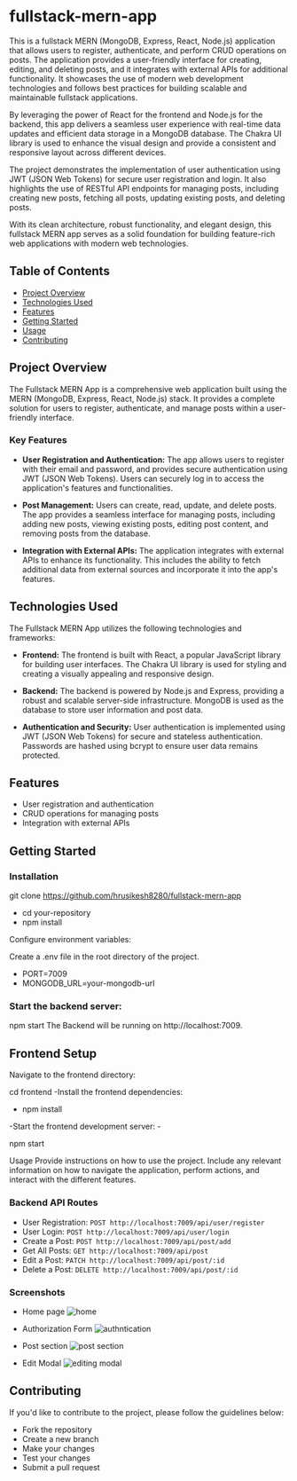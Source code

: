 # fullstack-mern-app

This is a fullstack MERN (MongoDB, Express, React, Node.js) application that allows users to register, authenticate, and perform CRUD operations on posts. The application provides a user-friendly interface for creating, editing, and deleting posts, and it integrates with external APIs for additional functionality. It showcases the use of modern web development technologies and follows best practices for building scalable and maintainable fullstack applications.

By leveraging the power of React for the frontend and Node.js for the backend, this app delivers a seamless user experience with real-time data updates and efficient data storage in a MongoDB database. The Chakra UI library is used to enhance the visual design and provide a consistent and responsive layout across different devices.

The project demonstrates the implementation of user authentication using JWT (JSON Web Tokens) for secure user registration and login. It also highlights the use of RESTful API endpoints for managing posts, including creating new posts, fetching all posts, updating existing posts, and deleting posts.

With its clean architecture, robust functionality, and elegant design, this fullstack MERN app serves as a solid foundation for building feature-rich web applications with modern web technologies.

## Table of Contents

- [Project Overview](#project-overview)
- [Technologies Used](#technologies-used)
- [Features](#features)
- [Getting Started](#getting-started)
- [Usage](#usage)
- [Contributing](#contributing)

## Project Overview

The Fullstack MERN App is a comprehensive web application built using the MERN (MongoDB, Express, React, Node.js) stack. It provides a complete solution for users to register, authenticate, and manage posts within a user-friendly interface.

### Key Features

- **User Registration and Authentication:** The app allows users to register with their email and password, and provides secure authentication using JWT (JSON Web Tokens). Users can securely log in to access the application's features and functionalities.

- **Post Management:** Users can create, read, update, and delete posts. The app provides a seamless interface for managing posts, including adding new posts, viewing existing posts, editing post content, and removing posts from the database.

- **Integration with External APIs:** The application integrates with external APIs to enhance its functionality. This includes the ability to fetch additional data from external sources and incorporate it into the app's features.


## Technologies Used

The Fullstack MERN App utilizes the following technologies and frameworks:

- **Frontend:** The frontend is built with React, a popular JavaScript library for building user interfaces. The Chakra UI library is used for styling and creating a visually appealing and responsive design.

- **Backend:** The backend is powered by Node.js and Express, providing a robust and scalable server-side infrastructure. MongoDB is used as the database to store user information and post data.

- **Authentication and Security:** User authentication is implemented using JWT (JSON Web Tokens) for secure and stateless authentication. Passwords are hashed using bcrypt to ensure user data remains protected.

## Features
- User registration and authentication
- CRUD operations for managing posts
- Integration with external APIs
## Getting Started

### Installation


git clone https://github.com/hrusikesh8280/fullstack-mern-app
- cd your-repository
- npm install

Configure environment variables:

 Create a .env file in the root directory of the project.
- PORT=7009
- MONGODB_URL=your-mongodb-url
### Start the backend server:
npm start
The Backend will be  running on http://localhost:7009.



## Frontend Setup

Navigate to the frontend directory:

cd frontend
-Install the frontend dependencies:
- <p>npm install</p>

-Start the frontend development server:
-<p>npm start</p>

Usage
Provide instructions on how to use the project. 
Include any relevant information on how to navigate the application, perform actions, and interact with the different features.

### Backend API Routes

- User Registration: `POST http://localhost:7009/api/user/register`
- User Login: `POST http://localhost:7009/api/user/login`
- Create a Post: `POST http://localhost:7009/api/post/add`
- Get All Posts: `GET http://localhost:7009/api/post`
- Edit a Post: `PATCH http://localhost:7009/api/post/:id`
- Delete a Post: `DELETE http://localhost:7009/api/post/:id`

### Screenshots 
- Home page
![home](https://github.com/hrusikesh8280/fullstack-mern-app/assets/86557158/7ed6bf86-8a95-46d8-a459-ed93fd39dc34)
- Authorization Form
![authntication](https://github.com/hrusikesh8280/fullstack-mern-app/assets/86557158/ee70882c-1f23-4e77-a505-e6e9d9eddf29)

- Post section
![post section](https://github.com/hrusikesh8280/fullstack-mern-app/assets/86557158/5f543443-2ff4-41d1-9adf-645e6befb2d1)
- Edit Modal
![editing modal](https://github.com/hrusikesh8280/fullstack-mern-app/assets/86557158/71d6fff4-7c02-419b-96b4-e018a84b33a2)




## Contributing
If you'd like to contribute to the project, please follow the guidelines below:
- Fork the repository
- Create a new branch
- Make your changes
- Test your changes
- Submit a pull request


